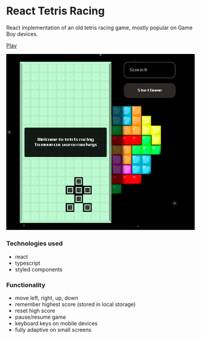 # React Tetris Racing

React implementation of an old tetris racing game, mostly popular on Game Boy devices.

[Play](https://ckkz-it.github.io/react-tetris-racing/)

![Screenshot](public/screenshot.png)

### Technologies used

- react
- typescript
- styled components

### Functionality

- move left, right, up, down
- remember highest score (stored in local storage)
- reset high score
- pause/resume game
- keyboard keys on mobile devices
- fully adaptive on small screens
